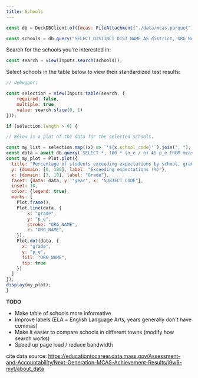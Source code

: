 ```yaml
---
title: Schools
---
```


```js
const db = DuckDBClient.of({mcas: FileAttachment("./data/mcas.parquet")});
```

```js
const schools = db.query("SELECT DISTINCT DIST_NAME AS district, ORG_NAME AS school, ORG_CODE AS school_code FROM mcas ORDER BY district, school");
```

Search for the schools you're interested in:

```js
const search = view(Inputs.search(schools));
```

Select schools in the table below to view their standardized test results:

```js
// debugger;

const selection = view(Inputs.table(search, {
    required: false,
    multiple: true,
    value: search.slice(0, 1)
}));
```

```js
if (selection.length > 0) {

// Below is a plot of the data for the selected schools.

const my_list = selection.map((x) => `'${x.school_code}'`).join(", ");
const data = await db.query(`SELECT *, 100 * (n_e / n) AS p_e FROM mcas WHERE ORG_CODE IN (${my_list})`);
const my_plot = Plot.plot({
  title: "Percentage of students exceeding expectations by school, grade, subject, and year",
  y: {domain: [0, 100], label: "Exceeding expectations (%)"},
  x: {domain: [3, 10], label: "Grade"},
  facet: {data: data, y: "year", x: "SUBJECT_CODE"},
  inset: 10,
  color: {legend: true},
  marks: [
    Plot.frame(),
    Plot.line(data, {
        x: "grade",
        y: "p_e",
        stroke: "ORG_NAME",
        z: "ORG_NAME",
    }),
    Plot.dot(data, {
      x: "grade",
      y: "p_e",
      fill: "ORG_NAME",
      tip: true
    })
  ]
});
display(my_plot);
}
```

**TODO**

- Make table of schools more informative
- Improve labels (ELA = English Language Arts, years generally don't have commas)
- Make it easier to compare schools in different towns (modify how search works)
- Speed up page load / reduce bandwidth

cite data source: https://educationtocareer.data.mass.gov/Assessment-and-Accountability/Next-Generation-MCAS-Achievement-Results/i9w6-niyt/about_data